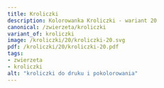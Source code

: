 ```yaml
---
title: Kroliczki
description: Kolorowanka Kroliczki - wariant 20
canonical: /zwierzeta/kroliczki
variant_of: kroliczki
image: /kroliczki/20/kroliczki-20.svg
pdf: /kroliczki/20/kroliczki-20.pdf
tags:
- zwierzeta
- kroliczki
alt: "kroliczki do druku i pokolorowania"
---
```

